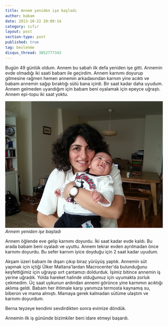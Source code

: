 ```yaml
---
title: Annem yeniden işe başladı
author: babam
date: 2013-10-22 20:09:14
category: sıfır
layout: post
section-type: post
published: true
tag: beslenme
disqus_thread: 3852777343
---
```


Bugün 49 günlük oldum. Annem bu sabah ilk defa yeniden işe gitti. Annemin evde olmadığı iki saati babam ile geçirdim. Annem karnımı doyurup gitmesine rağmen hemen annemin arkadasından karnım yine acıktı ve babam annemin sağıp bıraktığı sütü bana içirdi. Bir saat kadar daha uyudum. Annem gelmeden uyandığım için babam beni oyalamak için epeyce uğraştı. Annem epi-topu iki saat yoktu.

![Annem yeniden işe başladı](/img/posts/annem_ise_basladi.jpg)
*Annem yeniden işe başladı*

Annem öğlende eve gelip karnımı doyurdu. İki saat kadar evde kaldı. Bu arada babam beni oyaladı ve uyuttu. Annem tekrar evden ayrılmadan önce karnımı doyurdu. Bu sefer karnım iyice doyduğu için 2 saat kadar uyudum.

Akşam üzeri babam ile dışarı çıkıp biraz yürüyüş yaptık. Annemin süt yapmak için içtiği Ülker Maltana'lardan Macrocenter'da bulunduğunu keşfettiğimiz için uğrayıp sırt çantamızı doldurduk. İşimiz bitince annemin iş yerine uğradık. Yolda hareket halinde olduğumuz için uyumakta zorluk çekmedim. Üç saat uykunun ardından annemi görünce yine karnımın acıktığı aklıma geldi. Babam her ihtimale karşı yanımıza termosta kaynamış su, biberon ve mama almıştı. Mamaya gerek kalmadan sütüme ulaştım ve karnımı doyurdum.

Berna teyzeye kendimi sevdirdikten sonra evimize döndük.

Annemin ilk iş gününde bizimkiler beni idare etmeyi başardı.